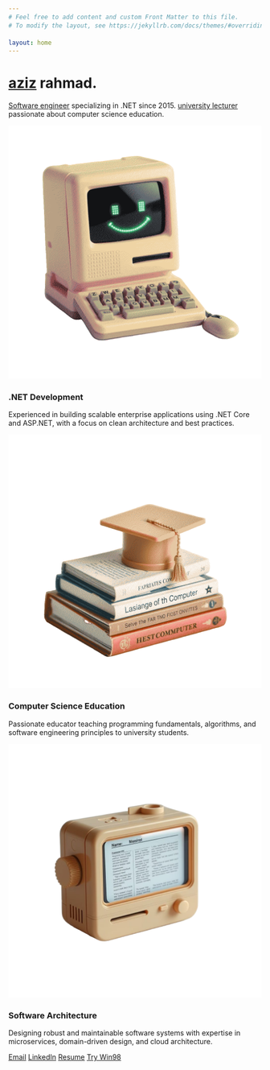 ```yaml
---
# Feel free to add content and custom Front Matter to this file.
# To modify the layout, see https://jekyllrb.com/docs/themes/#overriding-theme-defaults

layout: home
---
```


<style type="text/css" media="screen">
  
</style>

<div class="container">
  <div class="profile-section fade-in">
    <!-- <img src="/assets/img/azayrahmad-qrcode.png" alt="Aziz Rahmad" class="profile-image blur-in"> -->
    <div class="text-content">
      <h1 class="homepage-title"><a href="/about">aziz</a> rahmad.</h1>
      <p class="homepage-subtitle"><a href="/projects">Software engineer</a> specializing in .NET since 2015. <a href="/lecturing">university lecturer</a> passionate about computer science education.</p>
    </div>
  </div>

  <div class="skills-section fade-in">
    <div class="skill-card">
      <img src="/assets/img/computer.png" alt=".NET" class="skill-icon">
      <div class="skill-content">
        <h3 class="skill-title">.NET Development</h3>
        <p class="skill-description">Experienced in building scalable enterprise applications using .NET Core and ASP.NET, with a focus on clean architecture and best practices.</p>
      </div>
    </div>
    <div class="skill-card">
      <img src="/assets/img/books.png" alt="Teaching" class="skill-icon">
      <div class="skill-content">
        <h3 class="skill-title">Computer Science Education</h3>
        <p class="skill-description">Passionate educator teaching programming fundamentals, algorithms, and software engineering principles to university students.</p>
      </div>
    </div>
    <div class="skill-card">
      <img src="/assets/img/ebook.png" alt="Code" class="skill-icon">
      <div class="skill-content">
        <h3 class="skill-title">Software Architecture</h3>
        <p class="skill-description">Designing robust and maintainable software systems with expertise in microservices, domain-driven design, and cloud architecture.</p>
      </div>
    </div>
  </div>

  <div class="contact-links fade-in">
    <a href="mailto:azayrahmad@gmail.com" class="contact-link">Email</a>
    <a href="https://www.linkedin.com/in/aziz-rahmad" class="contact-link">LinkedIn</a>
    <a href="/resume" class="contact-link">Resume</a>
    <a href="/win98" class="contact-link">Try Win98</a>
  </div>
</div>
